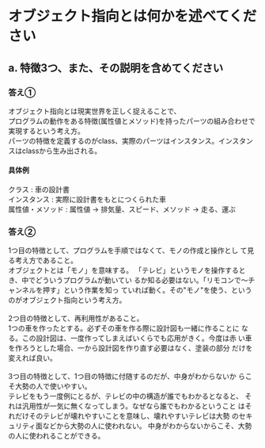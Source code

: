 # オブジェクト指向とは何かを述べてください
## a. 特徴3つ、また、その説明を含めてください
### 答え①
オブジェクト指向とは現実世界を正しく捉えることで、<br>
プログラムの動作をある特徴(属性値とメソッド)を持ったパーツの組み合わせで実現するという考え方。<br>
パーツの特徴を定義するのがclass、実際のパーツはインスタンス。インスタンスはclassから生み出される。<br>
#### 具体例
クラス : 車の設計書<br>
インスタンス : 実際に設計書をもとにつくられた車<br>
属性値・メソッド : 属性値 → 排気量、スピード、メソッド → 走る、運ぶ<br>

### 答え②
1つ目の特徴として、プログラムを手順ではなくて、モノの作成と操作とし
て見る考え方であること。<br>オブジェクトとは「モノ」を意味する。
「テレビ」というモノを操作するとき、中でどういうプログラムが動いてい
るか知る必要はない。「リモコンで〜チャンネルを押す」という作業を知っ ていれば動く。その"モノ"を使う、というのがオブジェクト指向という考え方。<br><br>
2つ目の特徴として、再利用性があること。<br>
1つの車を作ったとする。必ずその車を作る際に設計図も一緒に作ることに
なる。この設計図は、一度作ってしまえばいくらでも応用がきく。今度は赤
い車を作ろうとした場合、一から設計図を作り直す必要はなく、塗装の部分
だけを変えれば良い。<br><br>
3つ目の特徴として、1つ目の特徴に付随するのだが、中身がわからないか
らこそ大勢の人で使いやすい。<br>
テレビをもう一度例にとるが、テレビの中の構造が誰でもわかるとなると、
それは汎用性が一気に無くなってしまう。なぜなら誰でもわかるということ
はそれだけそのテレビが壊れやすいことを意味し、壊れやすいテレビは大勢
のセキュリティ面などから大勢の人に使われない。
中身がわからないからこそ、大勢の人に使われることができる。